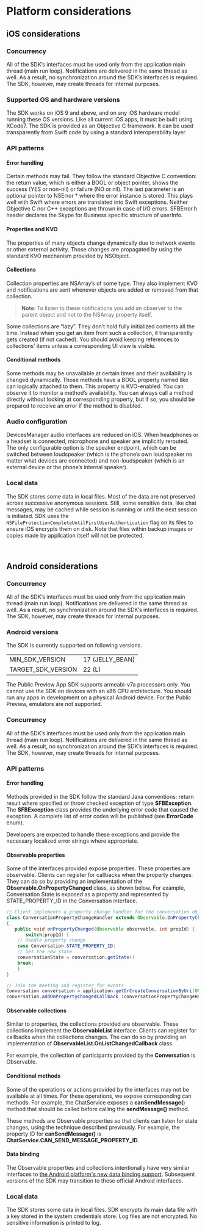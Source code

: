 # Platform considerations
## iOS considerations

### Concurrency

All of the SDK’s interfaces must be used only from the application main thread (main run loop). Notifications are delivered in the same thread as well.  As a result, no synchronization around the SDK’s interfaces is required.  The SDK, however, may create threads for internal purposes.

### Supported OS and hardware versions

The SDK works on iOS 9 and above, and on any iOS hardware model running these OS versions.
Like all current iOS apps, it must be built using XCode7.
The SDK is provided as an Objective C framework. It can be used transparently from Swift code by using a standard interoperability layer.

### API patterns

#### Error handling

Certain methods may fail. They follow the standard Objective C convention: the return value, which is either a BOOL or object pointer, shows the success (YES or non-nil) or failure (NO or nil).  The last parameter is an optional pointer to NSError * where the error instance is stored. This plays well with Swift where errors are translated into Swift exceptions. Neither Objective C nor C++ exceptions are thrown in case of I/O errors.
SFBError.h header declares the Skype for Business specific structure of userInfo.

#### Properties and KVO

The properties of many objects change dynamically due to network events or other external activity. Those changes are propagated by using the standard KVO mechanism provided by NSObject.

#### Collections

Collection properties are NSArray’s of some type. They also implement KVO and notifications are sent whenever objects are added or removed from that collection. 

>**Note**: To listen to these notifications you add an observer to the parent object and not to the NSArray property itself.

Some collections are “lazy”. They don’t hold fully initialized contents all the time. Instead when you get an item from such a collection, it transparently gets created (if not cached). You should avoid keeping references to collections’ items unless a corresponding UI view is visible.

#### Conditional methods

Some methods may be unavailable at certain times and their availability is changed dynamically. Those methods have a BOOL property named like can<DoSomething> logically attached to them. This property is KVO-enabled. You can observe it to monitor a method’s availability. You can always call a method directly without looking at corresponding property, but if so, you should be prepared to receive an error if the method is disabled.

### Audio configuration

DevicesManager audio interfaces are reduced on iOS. When headphones or a headset is connected, microphone and speaker are implicitly rerouted. The only configurable option is the speaker endpoint, which can be switched between loudspeaker (which is the phone’s own loudspeaker no matter what devices are connected) and non-loudspeaker (which is an external device or the phone’s internal speaker).

### Local data

The SDK stores some data in local files. Most of the data are not preserved across successive anonymous sessions. Still, some sensitive data, like chat messages, may be cached while session is running or until the next session is initiated. SDK uses the `NSFileProtectionCompleteUntilFirstUserAuthentication` flag on its files to ensure iOS encrypts them on disk. Note that files within backup images or copies made by application itself will not be protected.

 
## Android considerations

### Concurrency

All of the SDK’s interfaces must be used only from the application main thread (main run loop). Notifications are delivered in the same thread as well.  As a result, no synchronization around the SDK’s interfaces is required.  The SDK, however, may create threads for internal purposes.

### Android versions 

The SDK is currently supported on following versions.

|||
|:-----|:-----|
|MIN_SDK_VERSION|17 (JELLY_BEAN)|
|TARGET_SDK_VERSION|22 (L)|

The Public Preview App SDK supports armeabi-v7a processors only. You cannot use the SDK on devices with an x86 CPU architecture. You should run any apps in development on a physical Android device. For the Public Preview, emulators are not supported.
 
 ### Concurrency

All of the SDK’s interfaces must be used only from the application main thread (main run loop). Notifications are delivered in the same thread as well.  As a result, no synchronization around the SDK’s interfaces is required.  The SDK, however, may create threads for internal purposes.

### API patterns

#### Error handling

Methods provided in the SDK follow the standard Java conventions: return result where specified or throw checked exception of type **SFBException**. The **SFBException** class provides the underlying error code that caused the exception. A complete list of error codes will be published  (see **ErrorCode** enum). 

Developers are expected to handle these exceptions and provide the necessary localized error strings where appropriate.

#### Observable properties

Some of the interfaces provided expose properties. These properties are observable. Clients can register for callbacks when the property changes. They can do so by providing an implementation of the **Observable.OnPropertyChanged** class, as shown below. 
For example, Conversation State is exposed as a property and represented by STATE\_PROPERTY_ID in the Conversation interface.

```java
// Client implements a property change handler for the conversation object. E.g. 
class ConversationPropertyChangeHandler extends Observable.OnPropertyChangedCallback 
{
   public void onPropertyChanged(Observable observable, int propId) {
       switch(propId) {
    // Handle property change
    case Conversation.STATE_PROPERTY_ID:
    // Get the new state    
    conversationState = conversation.getState()
    break;
    }   
}

// Join the meeting and register for events
Conversation conversation = application.getOrCreateConversationByUri(URI);
conversation.addOnPropertyChangedCallback (conversationPropertyChangeHandlerInstance);
```


#### Observable collections

Similar to properties, the collections provided are observable. These collections implement the **ObservableList** interface. Clients can register for callbacks when the collections changes. The can do so by providing an implementation of **ObservableList.OnListChangedCallback** class.

For example, the collection of participants provided by the **Conversation** is Observable.

#### Conditional methods

Some of the operations or actions provided by the interfaces may not be available at all times. For these operations, we expose corresponding can<doSomeThing> methods.   For example, the ChatService exposes a **canSendMessage(**) method that should be called before calling the **sendMessage()** method.

These methods are Observable properties so that clients can listen for state changes, using the technique described previously.  For example, the property ID for **canSendMessage()** is  **ChatService.CAN_SEND_MESSAGE_PROPERTY_ID**.

#### Data binding

The Observable properties and collections intentionally have very similar interfaces to [the Android platform's new data binding support](https://developer.android.com/tools/data-binding/guide.html).  Subsequent versions of the SDK may transition to these official Android interfaces.

### Local data

The SDK stores some data in local files. SDK encrypts its main data file with a key stored in the system credentials store. Log files are not encrypted. No sensitive information is printed to log.



